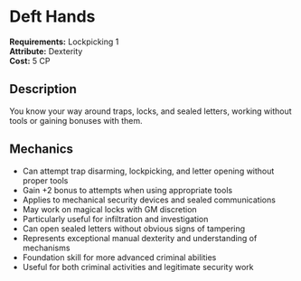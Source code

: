 # Deft Hands

**Requirements:** Lockpicking 1  
**Attribute:** Dexterity  
**Cost:** 5 CP  

## Description
You know your way around traps, locks, and sealed letters, working without tools or gaining bonuses with them.

## Mechanics
- Can attempt trap disarming, lockpicking, and letter opening without proper tools
- Gain +2 bonus to attempts when using appropriate tools
- Applies to mechanical security devices and sealed communications
- May work on magical locks with GM discretion
- Particularly useful for infiltration and investigation
- Can open sealed letters without obvious signs of tampering
- Represents exceptional manual dexterity and understanding of mechanisms
- Foundation skill for more advanced criminal abilities
- Useful for both criminal activities and legitimate security work